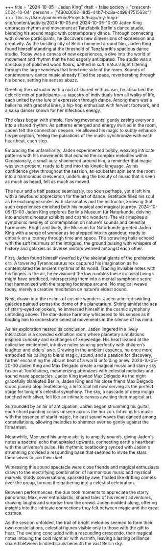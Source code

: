 +++
title = "2024-10-05 - Jaden King"
draft = false
society = "crescent-2024-10-04"
persons = ["480c0062-18d3-44b7-bc8a-cd994751563c"]
+++
This is /Users/joonheekim/Projects/hugo/my-hugo-site/content/activity/2024-10-05.md
2024-10-05-10-00
Jaden King embraces rhythm and movement at Tanzfabrik Berlin's dance studio, blending his sound magic with contemporary dance. Through connecting with diverse participants, he discovers new dimensions of expression and creativity.
As the bustling city of Berlin hummed around him, Jaden King found himself standing at the threshold of Tanzfabrik's spacious dance studio. Today was a canvas of new experiences, a dive into the world of movement and rhythm that he had eagerly anticipated. The studio was a sanctuary of polished wood floors, bathed in soft, natural light filtering through the large windows that lined one side of the room. Sounds of contemporary dance music already filled the space, reverberating through his bones, setting his senses abuzz.

Greeting the instructor with a nod of shared enthusiasm, he absorbed the eclectic mix of participants—a tapestry of individuals from all walks of life, each united by the lure of expression through dance. Among them was a ballerina with graceful lines, a hip-hop enthusiast with fervent footwork, and a salsa dancer known for her infectious energy.

The class began with simple, flowing movements, gently easing everyone into a shared rhythm. As patterns emerged and energy swirled in the room, Jaden felt the connection deepen. He allowed his magic to subtly enhance his perception, feeling the pulsations of the music synchronize with each heartbeat, each step.

Embracing the unfamiliarity, Jaden experimented boldly, weaving intricate patterns with his movements that echoed the complex melodies within. Occasionally, a small aura shimmered around him, a reminder that magic was ever-present, ready to blend into this kinetic language. As his confidence grew throughout the session, an exuberant spin sent the room into a harmonious crescendo, underlining the beauty of music that is seen as much as heard, felt as much as moved.

The hour and a half passed seamlessly, too soon perhaps, yet it left him with a newfound appreciation for the art of dance. Gratitude filled his soul as he exchanged smiles with classmates and the instructor, knowing that such experiences enriched both his musical and magical journey.
2024-10-05-13-00
Jaden King explores Berlin's Museum für Naturkunde, delving into ancient dinosaur exhibits and cosmic wonders. The visit inspires a symphonic medley of contemplation on nature's sounds and celestial harmonies.
Bright and lively, the Museum für Naturkunde greeted Jaden King with a sense of wonder as he stepped into its grandeur, ready to embark on a journey through time and space. The sprawling halls echoed with the soft murmurs of the intrigued, the ground pulsing with whispers of history and galaxies as diverse visitors weaved amongst each other.

First, Jaden found himself dwarfed by the skeletal giants of the prehistoric era. A towering Tyrannosaurus rex captured his imagination as he contemplated the ancient rhythms of its world. Tracing invisible notes with his fingers in the air, he envisioned the low rumbles these colossal beings might have produced, interspersing them into a mental symphonic score that harmonized with the tapping footsteps around. No magical weave today, merely a creative meditation on nature’s eldest sound.

Next, drawn into the realms of cosmic wonders, Jaden admired swirling galaxies painted across the dome of the planetarium. Sitting amidst the sea of starry-eyed onlookers, he immersed himself in the cosmic symphony unfolding above. The star-dense harmony whispered to his senses as if bidding him to orchestrate celestial movements in the silence of his mind.

As his exploration neared its conclusion, Jaden lingered in a lively interaction in a crowded exhibition room where planetary simulations inspired curiosity and exchanges of knowledge. His heart leaped at the collective excitement, intuitive notes syncing perfectly with children’s laughter and elders’ awe. Drawing in the ambient essence, he once more embodied his calling to blend magic, sound, and a passion for discovery, further enchanting the vibrant beat of a world unfolding anew.
2024-10-05-20-00
Jaden King and Max Delgado create a magical music and starry sky fusion at Teufelsberg, mesmerizing attendees with celestial melodies and sound wave spectacles.
Jaden King invited Max Delgado
As the night gracefully blanketed Berlin, Jaden King and his close friend Max Delgado stood poised atop Teufelsberg, a historical hill now serving as the perfect stage for tonight's celestial symphony. The sky, a cascade of deep indigo touched with silver, felt like an intimate canvas awaiting their magical art.

Surrounded by an air of anticipation, Jaden began strumming his guitar, each chord painting colors unseen across the horizon. Infusing his music with the essence of starlit magic, he cast sound waves that danced among constellations, allowing melodies to shimmer ever so gently against the firmament.

Meanwhile, Max used his unique ability to amplify sounds, giving Jaden's notes a spectral echo that spiraled upwards, connecting earth's heartbeat with the universe's pulse. His rhythmic beatboxing synced with Jaden's strumming provided a resounding base that seemed to invite the stars themselves to join their duet.

Witnessing this sound spectacle were close friends and magical enthusiasts drawn to the electrifying combination of harmonious music and mystical marvels. Giddy conversations, sparked by awe, floated like drifting comets over the group, turning the gathering into a celestial celebration.

Between performances, the duo took moments to appreciate the starry panorama; Max, ever enthusiastic, shared tales of his recent adventures, drawing laughs and surprise from the crowd. Jaden nodded along, offering insights into the intricate connections they felt between magic and the great cosmos.

As the session unfolded, the trail of bright melodies seemed to form their own constellations, celestial figures visible only to those with the gift to hear. The evening concluded with a resounding crescendo, their magical notes imbuing the cold night air with warmth, leaving a lasting brilliance shared between kindred souls beneath the vast Berlin sky.
